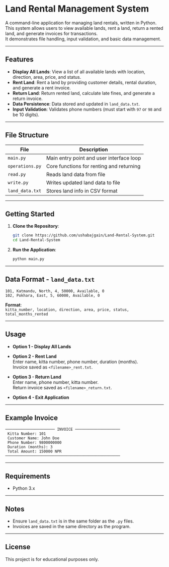 # Land Rental Management System

A command-line application for managing land rentals, written in Python.  
This system allows users to view available lands, rent a land, return a rented land, and generate invoices for transactions.  
It demonstrates file handling, input validation, and basic data management.

---

## Features

- **Display All Lands**: View a list of all available lands with location, direction, area, price, and status.
- **Rent Land**: Rent a land by providing customer details, rental duration, and generate a rent invoice.
- **Return Land**: Return rented land, calculate late fines, and generate a return invoice.
- **Data Persistence**: Data stored and updated in `land_data.txt`.
- **Input Validation**: Validates phone numbers (must start with `97` or `98` and be 10 digits).

---

## File Structure

| File           | Description                                  |
|----------------|----------------------------------------------|
| `main.py`      | Main entry point and user interface loop     |
| `operations.py`| Core functions for renting and returning     |
| `read.py`      | Reads land data from file                    |
| `write.py`     | Writes updated land data to file             |
| `land_data.txt`| Stores land info in CSV format               |

---

## Getting Started

1. **Clone the Repository**:
   ```bash
   git clone https://github.com/ushabajgain/Land-Rental-System.git
   cd Land-Rental-System
   ```

2. **Run the Application**:
   ```bash
   python main.py
   ```

---

## Data Format - `land_data.txt`

```plaintext
101, Katmandu, North, 4, 50000, Available, 0
102, Pokhara, East, 5, 60000, Available, 0
```

**Format**:  
`kitta_number, location, direction, area, price, status, total_months_rented`

---

## Usage

- **Option 1 - Display All Lands**
- **Option 2 - Rent Land**  
  Enter name, kitta number, phone number, duration (months).  
  Invoice saved as `<filename>_rent.txt`.

- **Option 3 - Return Land**  
  Enter name, phone number, kitta number.  
  Return invoice saved as `<filename>_return.txt`.

- **Option 4 - Exit Application**

---

## Example Invoice

```plaintext
────────────────────── INVOICE ────────────────────
 Kitta Number: 101
 Customer Name: John Doe
 Phone Number: 9800000000
 Duration (months): 3
 Total Amount: 150000 NPR
───────────────────────────────────────────────────
```

---

## Requirements

- Python 3.x

---

## Notes

- Ensure `land_data.txt` is in the same folder as the `.py` files.
- Invoices are saved in the same directory as the program.

---

## License

This project is for educational purposes only.
